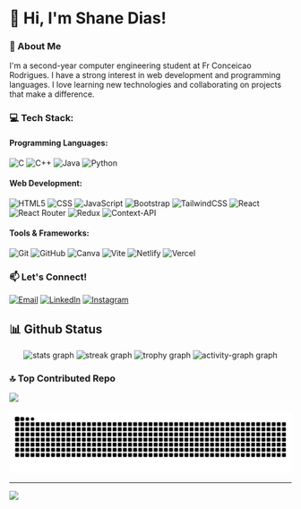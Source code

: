 # 👋 Hi, I'm Shane Dias!

### 🌟 About Me
I'm a second-year computer engineering student at Fr Conceicao Rodrigues. I have a strong interest in web development and programming languages. I love learning new technologies and collaborating on projects that make a difference.

### 💻 Tech Stack:

#### Programming Languages:
![C](https://img.shields.io/badge/c-%2300599C.svg?style=for-the-badge&logo=c&logoColor=white) 
![C++](https://img.shields.io/badge/c++-%2300599C.svg?style=for-the-badge&logo=c%2B%2B&logoColor=white) 
![Java](https://img.shields.io/badge/java-%23ED8B00.svg?style=for-the-badge&logo=openjdk&logoColor=white) 
![Python](https://img.shields.io/badge/python-3670A0?style=for-the-badge&logo=python&logoColor=ffdd54) 

#### Web Development:
![HTML5](https://img.shields.io/badge/html5-%23E34F26.svg?style=for-the-badge&logo=html5&logoColor=white) 
![CSS](https://img.shields.io/badge/css-%231572B6.svg?style=for-the-badge&logo=css3&logoColor=white) 
![JavaScript](https://img.shields.io/badge/javascript-%23323330.svg?style=for-the-badge&logo=javascript&logoColor=%23F7DF1E) 
![Bootstrap](https://img.shields.io/badge/bootstrap-%238511FA.svg?style=for-the-badge&logo=bootstrap&logoColor=white) 
![TailwindCSS](https://img.shields.io/badge/tailwindcss-%2338B2AC.svg?style=for-the-badge&logo=tailwind-css&logoColor=white) 
![React](https://img.shields.io/badge/react-%2320232a.svg?style=for-the-badge&logo=react&logoColor=%2361DAFB) 
![React Router](https://img.shields.io/badge/React_Router-CA4245?style=for-the-badge&logo=react-router&logoColor=white) 
![Redux](https://img.shields.io/badge/redux-%23593d88.svg?style=for-the-badge&logo=redux&logoColor=white) 
![Context-API](https://img.shields.io/badge/Context--Api-000000?style=for-the-badge&logo=react)

#### Tools & Frameworks:
![Git](https://img.shields.io/badge/git-%23F05033.svg?style=for-the-badge&logo=git&logoColor=white) 
![GitHub](https://img.shields.io/badge/github-%23121011.svg?style=for-the-badge&logo=github&logoColor=white) 
![Canva](https://img.shields.io/badge/Canva-%2300C4CC.svg?style=for-the-badge&logo=Canva&logoColor=white) 
![Vite](https://img.shields.io/badge/vite-%23646CFF.svg?style=for-the-badge&logo=vite&logoColor=white) 
![Netlify](https://img.shields.io/badge/netlify-%23000000.svg?style=for-the-badge&logo=netlify&logoColor=#00C7B7) 
![Vercel](https://img.shields.io/badge/vercel-%23000000.svg?style=for-the-badge&logo=vercel&logoColor=white) 

### 📫 Let's Connect!
[![Email](https://img.shields.io/badge/Email-%23E4405F.svg?logo=gmail&logoColor=white)](mailto:shanedias0111@gmail.com)
[![LinkedIn](https://img.shields.io/badge/LinkedIn-%230077B5.svg?logo=linkedin&logoColor=white)](https://linkedin.com/in/shane-dias-28a112291) 
[![Instagram](https://img.shields.io/badge/Instagram-%23E4405F.svg?logo=Instagram&logoColor=white)](https://instagram.com/shane_dias87)

## 📊 Github Status

<div align="center">
  <img src="https://github-readme-stats.vercel.app/api?username=Shane-Dias&hide_title=false&hide_rank=false&show_icons=true&include_all_commits=false&count_private=true&disable_animations=false&theme=aura&locale=en&hide_border=false&order=1&custom_title=GitHub%20Stats" height="150" alt="stats graph" />
  <img src="https://streak-stats.demolab.com?user=Shane-Dias&locale=en&mode=daily&theme=aura&hide_border=false&border_radius=5&order=3" height="150" alt="streak graph" />
  <img src="https://github-profile-trophy.vercel.app?username=Shane-Dias&theme=dark_lover&column=4&row=1&margin-w=8&margin-h=8&no-bg=true&no-frame=false&order=4" height="150" alt="trophy graph" />
  <img src="https://github-readme-activity-graph.vercel.app/graph?username=Shane-Dias&radius=16&theme=redical&area=true&order=5&custom_title=Contribution%20Graph" height="300" alt="activity-graph graph" />
</div>

### 🔝 Top Contributed Repo
![](https://github-contributor-stats.vercel.app/api?username=Shane-Dias&limit=5&theme=dark&combine_all_yearly_contributions=true)


![Snake animation](https://github.com/Shane-Dias/Shane-Dias/blob/output/snake.svg)

---

[![](https://visitcount.itsvg.in/api?id=Shane-Dias&icon=0&color=0)](https://visitcount.itsvg.in)
